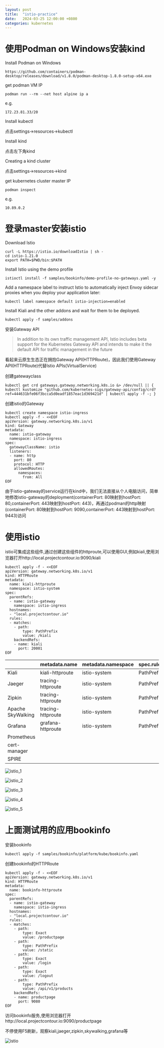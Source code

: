 ```yaml
---
layout: post
title:  "istio-practice"
date:   2024-03-25 12:00:00 +0800
categories: kubernetes
---
```


# 使用Podman on Windows安装kind

Install Podman on Windows

```
https://github.com/containers/podman-desktop/releases/download/v1.8.0/podman-desktop-1.8.0-setup-x64.exe
```

get podman VM IP

```
podman run --rm --net host alpine ip a
```

e.g.

```
172.23.81.33/20
```

Install kubectl

点击settings->resources->kubectl

Install kind

点击左下角kind

Creating a kind cluster

点击settings->resources->kind

get kubernetes cluster master IP

```
podman inspect
```

e.g.

```
10.89.0.2
```

# 登录master安装istio

Download Istio

```
curl -L https://istio.io/downloadIstio | sh -
cd istio-1.21.0
export PATH=$PWD/bin:$PATH
```

Install Istio using the demo profile

```
istioctl install -f samples/bookinfo/demo-profile-no-gateways.yaml -y
```

Add a namespace label to instruct Istio to automatically inject Envoy sidecar proxies when you deploy your application later:

```
kubectl label namespace default istio-injection=enabled
```

Install Kiali and the other addons and wait for them to be deployed.

```
kubectl apply -f samples/addons
```

安装Gateway API

> In addition to its own traffic management API, Istio includes beta support for the Kubernetes Gateway API and intends to make it the default API for traffic management in the future

看起来云原生生态正在拥抱Gateway API(HTTPRoute)，因此我们使用Gateway API(HTTPRoute)代替Istio APIs(VirtualService)

创建gatewayclass

```
kubectl get crd gateways.gateway.networking.k8s.io &> /dev/null || { kubectl kustomize "github.com/kubernetes-sigs/gateway-api/config/crd?ref=444631bfe06f3bcca5d0eadf1857eac1d369421d" | kubectl apply -f -; }
```

创建istio的Gateway

```
kubectl create namespace istio-ingress
kubectl apply -f - <<EOF
apiVersion: gateway.networking.k8s.io/v1
kind: Gateway
metadata:
  name: istio-gateway
  namespace: istio-ingress
spec:
  gatewayClassName: istio
  listeners:
  - name: http
    port: 80
    protocol: HTTP
    allowedRoutes:
      namespaces:
        from: All
EOF
```

由于istio-gateway的service运行在kind中，我们无法直接从个人电脑访问，简单地修改istio-gateway的deployment(containerPort: 80映射到hostPort: 80,containerPort: 443映射到hostPort: 443)，再通过podman的http映射(containerPort: 80映射到hostPort: 9090,containerPort: 443映射到hostPort: 9443)访问

# 使用istio

istio可集成这些组件,通过创建这些组件的httproute,可以使用GUI,例如kiali,使用浏览器打开http://local.projectcontour.io:9090/kiali

```
kubectl apply -f - <<EOF
apiVersion: gateway.networking.k8s.io/v1
kind: HTTPRoute
metadata:
  name: kiali-httproute
  namespace: istio-system
spec:
  parentRefs:
  - name: istio-gateway
    namespace: istio-ingress
  hostnames: 
  - "local.projectcontour.io"
  rules:
  - matches:
    - path:
        type: PathPrefix
        value: /kiali
    backendRefs:
    - name: kiali
      port: 20001
EOF
```

|                   | metadata.name     | metadata.namespace | spec.rules.matches.path.type | spec.rules.matches.path.value | spec.rules.backendRefs.name | spec.rules.backendRefs.port |
| ----------------- | ----------------- | ------------------ | ---------------------------- | ----------------------------- | --------------------------- | --------------------------- |
| Kiali             | kiali-httproute   | istio-system       | PathPrefix                   | /kiali                        | kiali                       | 20001                       |
| Jaeger            | tracing-httproute | istio-system       | PathPrefix                   | /jaeger                       | tracing                     | 80                          |
| Zipkin            | tracing-httproute | istio-system       | PathPrefix                   | /zipkin                       | tracing                     | 80                          |
| Apache SkyWalking | tracing-httproute | istio-system       | PathPrefix                   | /                             | tracing-ui                  | 8080                        |
| Grafana           | grafana-httproute | istio-system       | PathPrefix                   | /                             | grafana                     | 3000                        |
| Prometheus        |                   |                    |                              |                               |                             |                             |
| cert-manager      |                   |                    |                              |                               |                             |                             |
| SPIRE             |                   |                    |                              |                               |                             |                             |

![istio_1](https://raw.githubusercontent.com/wavebreake/imagehosting/main/istio_1.jpeg)

![istio_2](https://raw.githubusercontent.com/wavebreake/imagehosting/main/istio_2.jpeg)

![istio_3](https://raw.githubusercontent.com/wavebreake/imagehosting/main/istio_3.jpeg)

![istio_4](https://raw.githubusercontent.com/wavebreake/imagehosting/main/istio_4.jpeg)

![istio_5](https://raw.githubusercontent.com/wavebreake/imagehosting/main/istio_5.jpeg)

# 上面测试用的应用bookinfo

安装bookinfo

```
kubectl apply -f samples/bookinfo/platform/kube/bookinfo.yaml
```

创建bookinfo的HTTPRoute

```
kubectl apply -f - <<EOF
apiVersion: gateway.networking.k8s.io/v1
kind: HTTPRoute
metadata:
  name: bookinfo-httproute
spec:
  parentRefs:
  - name: istio-gateway
    namespace: istio-ingress
  hostnames: 
  - "local.projectcontour.io"
  rules:
  - matches:
    - path:
        type: Exact
        value: /productpage
    - path:
        type: PathPrefix
        value: /static
    - path:
        type: Exact
        value: /login
    - path:
        type: Exact
        value: /logout
    - path:
        type: PathPrefix
        value: /api/v1/products
    backendRefs:
    - name: productpage
      port: 9080
EOF
```

访问bookinfo服务,使用浏览器打开http://local.projectcontour.io:9090/productpage

不停使用F5刷新，观察kiali,jaeger,zipkin,skywalking,grafana等

![istio](https://raw.githubusercontent.com/wavebreake/imagehosting/main/istio.jpeg)

